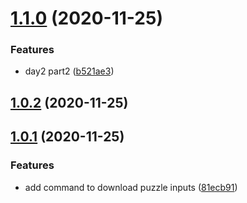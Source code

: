 # [1.1.0](https://github.com/dds/aoc2015/compare/v1.0.2...v1.1.0) (2020-11-25)


### Features

* day2 part2 ([b521ae3](https://github.com/dds/aoc2015/commit/b521ae3432f1b33ca69bad47cf1335b0af1494b3))



## [1.0.2](https://github.com/dds/aoc2015/compare/v1.0.1...v1.0.2) (2020-11-25)



## [1.0.1](https://github.com/dds/aoc2015/compare/81ecb912b5c7b2dbef14ca44bd785d1c361202ad...v1.0.1) (2020-11-25)


### Features

* add command to download puzzle inputs ([81ecb91](https://github.com/dds/aoc2015/commit/81ecb912b5c7b2dbef14ca44bd785d1c361202ad))



